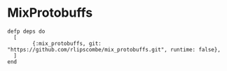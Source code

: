 # MixProtobuffs

```
defp deps do
  [
        {:mix_protobuffs, git: "https://github.com/rlipscombe/mix_protobuffs.git", runtime: false},
  ]
end
```
